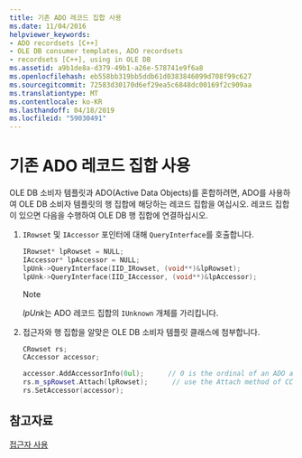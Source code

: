 ```yaml
---
title: 기존 ADO 레코드 집합 사용
ms.date: 11/04/2016
helpviewer_keywords:
- ADO recordsets [C++]
- OLE DB consumer templates, ADO recordsets
- recordsets [C++], using in OLE DB
ms.assetid: a9b1de8a-d379-49b1-a26e-578741e9f6a8
ms.openlocfilehash: eb558bb319bb5ddb61d0383846099d708f99c627
ms.sourcegitcommit: 72583d30170d6ef29ea5c6848dc00169f2c909aa
ms.translationtype: MT
ms.contentlocale: ko-KR
ms.lasthandoff: 04/18/2019
ms.locfileid: "59030491"
---
```

# <a name="using-an-existing-ado-recordset"></a>기존 ADO 레코드 집합 사용

OLE DB 소비자 템플릿과 ADO(Active Data Objects)를 혼합하려면, ADO를 사용하여 OLE DB 소비자 템플릿의 행 집합에 해당하는 레코드 집합을 여십시오. 레코드 집합이 있으면 다음을 수행하여 OLE DB 행 집합에 연결하십시오.

1. `IRowset` 및 `IAccessor` 포인터에 대해 `QueryInterface`를 호출합니다.

    ```cpp
    IRowset* lpRowset = NULL;
    IAccessor* lpAccessor = NULL;
    lpUnk->QueryInterface(IID_IRowset, (void**)&lpRowset);
    lpUnk->QueryInterface(IID_IAccessor, (void**)&lpAccessor);
    ```

    > [!NOTE]
    > *lpUnk*는 ADO 레코드 집합의 `IUnknown` 개체를 가리킵니다.

1. 접근자와 행 집합을 알맞은 OLE DB 소비자 템플릿 클래스에 첨부합니다.

    ```cpp
    CRowset rs;
    CAccessor accessor;

    accessor.AddAccessorInfo(0ul);      // 0 is the ordinal of an ADO accessor
    rs.m_spRowset.Attach(lpRowset);      // use the Attach method of CComPtr<>
    rs.SetAccessor(accessor);
    ```

## <a name="see-also"></a>참고자료

[접근자 사용](../../data/oledb/using-accessors.md)
